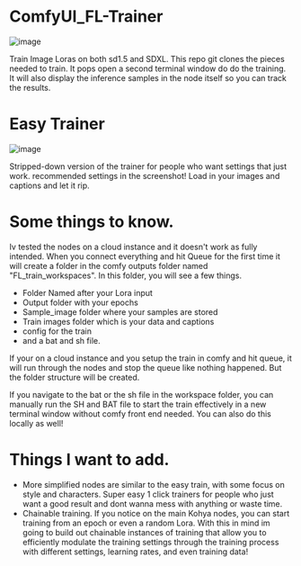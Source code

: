 # ComfyUI_FL-Trainer

![image](https://github.com/user-attachments/assets/896b2885-0b04-48a7-a9fe-763d9e2ec3c7)


Train Image Loras on both sd1.5 and SDXL. This repo git clones the pieces needed to train. It pops open a second terminal window do do the training.
It will also display the inference samples in the node itself so you can track the results.

# Easy Trainer
![image](https://github.com/user-attachments/assets/8a6d8eac-1517-440c-83be-38c70faf1574)



Stripped-down version of the trainer for people who want settings that just work.
recommended settings in the screenshot! Load in your images and captions and let it rip.

# Some things to know.

Iv tested the nodes on a cloud instance and it doesn't work as fully intended. When you connect everything and hit Queue for the first time it will create a folder in the comfy outputs folder named "FL_train_workspaces". In this folder, you will see a few things.
- Folder Named after your Lora input
- Output folder with your epochs
- Sample_image folder where your samples are stored
- Train images folder which is your data and captions
- config for the train
- and a bat and sh file.

If your on a cloud instance and you setup the train in comfy and hit queue, it will run through the nodes and stop the queue like nothing happened. But the folder structure will be created. 

If you navigate to the bat or the sh file in the workspace folder, you can manually run the SH and BAT file to start the train effectively in a new terminal window without comfy front end needed. You can also do this locally as well! 

# Things I want to add.

- More simplified nodes are similar to the easy train, with some focus on style and characters. Super easy 1 click trainers for people who just want a good result and dont wanna mess with anything or waste time.
- Chainable training. If you notice on the main Kohya nodes, you can start training from an epoch or even a random Lora. With this in mind im going to build out chainable instances of training that allow you to efficiently modulate the training settings through the training process with different settings, learning rates, and even training data!


